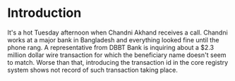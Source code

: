 # Introduction

It's a hot Tuesday afternoon when Chandni Akhand receives a call. Chandni works at a major bank in Bangladesh and everything looked fine until the phone rang. A representative from DBBT Bank is inquiring about a $2.3 million dollar wire transaction for which the beneficiary name doesn't seem to match. Worse than that, introducing the transaction id in the core registry system shows not record of such transaction taking place. 





